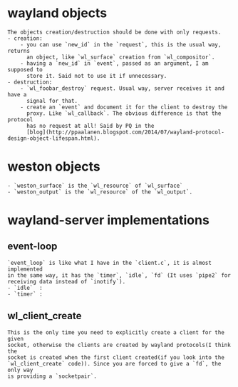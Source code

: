 # wayland objects
	The objects creation/destruction should be done with only requests.
	- creation:
		- you can use `new_id` in the `request`, this is the usual way, returns
		  an object, like `wl_surface` creation from `wl_compositor`.
		- having a `new_id` in `event`, passed as an argument, I am supposed to
		  store it. Said not to use it if unnecessary.
	- destruction:
		- `wl_foobar_destroy` request. Usual way, server receives it and have a
		  signal for that.
		- create an `event` and document it for the client to destroy the
		  proxy. Like `wl_callback`. The obvious difference is that the protocol
		  has no request at all! Said by PQ in the
		  [blog](http://ppaalanen.blogspot.com/2014/07/wayland-protocol-design-object-lifespan.html).


# weston objects
	- `weston_surface` is the `wl_resource` of `wl_surface`
	- `weston_output` is the `wl_resource` of the `wl_output`.

# wayland-server implementations
## event-loop
	`event_loop` is like what I have in the `client.c`, it is almost implemented
	in the same way, it has the `timer`, `idle`, `fd` (It uses `pipe2` for
	receiving data instead of `inotify`).
	- `idle`  :
	- `timer` :
## wl_client_create
	This is the only time you need to explicitly create a client for the given
	socket, otherwise the clients are created by wayland protocols(I think the
	socket is created when the first client created(if you look into the
	`wl_client_create` code)). Since you are forced to give a `fd`, the only way
	is providing a `socketpair`.
